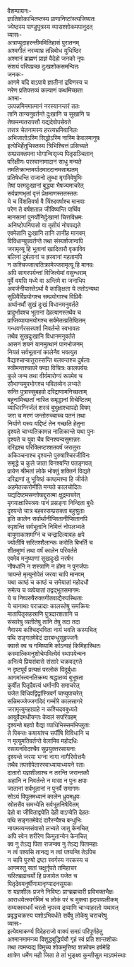 वैशम्पायनः-  
ज्ञातिशोकाभितप्तस्य प्राणानिष्टांस्त्यजिष्यतः  
ज्येष्ठस्य पाण्डुपुत्रस्य व्यासश्शोकमपानुदत्  
व्यासः-   
अत्राप्युदाहरन्तीममितिहासं पुरातनम्  
अश्मगीतं नरव्याघ्र तन्निबोध युधिष्ठिर  
अश्मानं ब्राह्मणं प्राज्ञं वैदेहो जनको नृपः  
संशयं परिपप्रच्छ दुःखशोकसमन्वितः  
जनकः-  
आगमे यदि वाऽपाये ज्ञातीनां द्रविणस्य च  
नरेण प्रतिपत्तव्यं कल्याणं कथमिच्छता  
अश्मा-  
उत्पन्नमिममात्मानं नरस्यानन्तरं ततः  
तानि तान्यनुवर्तन्ते दुःखानि च सुखानि च  
तेषामन्यतरापत्तौ यद्यदेवोपसेवते  
तत्तत्र चेतनामस्य हरत्यभ्रमिवानिलः  
अभिजातोऽस्मि सिद्धोऽस्मि नास्मि केवलमानुषः  
इत्येभिर्हेतुभिस्तस्य त्रिभिश्चित्तं प्रसिच्यते  
सम्प्रसक्तमना भोगान्विसृज्य पितृसञ्चितान्  
परिक्षीणः परस्वानामादानं साधु मन्यते  
तमतिक्रान्तमर्यादमाददानमसाम्प्रतम्  
प्रतिषेधन्ति राजानो लुब्धा मृगमिवेषुभिः  
तेषां परमदुःखानां बुद्ध्या भैषज्यमाचरेत्  
सर्वप्राणभृतां वृत्तं प्रेक्षमाणस्ततस्ततः  
ये च विंशतिवर्षा वै त्रिंश्दवर्षाश्च मानवाः  
परेण ते वर्षशतान्न जीविष्यन्ति पार्थिव  
मानसानां पुनर्योनिर्दुःखानां चित्तविभ्रमः  
अनिष्टोपनिपातो वा तृतीयं नोपपद्यते  
एवमेतानि दुःखानि तानि तानीह मानवम्  
विविधान्युपवर्तन्ते तथा संस्पर्शजान्वपि  
जरामृत्यू हि भूतानां खादितारौ वृकाविव  
बलिनां दुर्बलानां च ह्रस्वानां महतामपि  
न कश्चिज्जात्वतिक्रामेज्जरामृत्यू हि मानवः  
अपि सागरपर्यन्तां विजित्येमां वसुन्धराम्  
पूर्वे वयसि मध्ये वा अन्तिमे वा जनाधिप  
अवर्जनीयास्तेऽर्था वै काङ्क्षिता ये ततोऽन्यथा  
सुप्रियैर्विप्रयोगश्च सम्प्रयोगाश्च विप्रियैः  
अर्थानर्थौ सुखं दुःखं विधानमनुवर्तते  
प्रादुर्भावश्च भूतानां देहत्यागस्तथैव च  
प्राप्तिव्यायामयोगश्च सर्वमेतत्प्रतिष्ठितम्  
गन्धवर्णरसस्पर्शा निवर्तन्ते स्वभावतः  
तथैव सुखदुःखानि विधानमनुवर्तते  
आसनं शयनं यानमुत्थानं पानभोजनम्  
नियतं सर्वभूतानां कालेनैव भवत्युत  
वैद्याश्चाप्यातुरास्सन्ति बलवन्तश्च दुर्बलाः  
स्त्रीमन्तश्चापरे षण्ढा विचित्रः कालपर्ययः  
कुले जन्म तथा वीर्यमारोग्यं रूपमेव च  
सौभाग्यमुपभोगश्च भवितव्येन लभ्यते  
सन्ति पुत्रास्सुबहवो दरिद्राणामनिच्छताम्  
बहूनामिच्छतां नास्ति समृद्धानां विचेष्टितम्  
व्याधिरग्निर्जलं शस्त्रं बुभुक्षाश्चापदो विषम्  
जरा च मरणं जन्तोरुच्चाच्च पतनं तथा  
निर्याणे यस्य यद्दिष्टं तेन गच्छति हेतुना  
दृश्यते चाभ्यतिक्रामन्न नातिक्रान्ते यथा पुनः  
दृश्यते च युवा चैव विनश्यन्वसुमान्नरः  
दरिद्रश्च परिक्लिष्टश्शतवर्षं जरातुराः  
अकिञ्चनाश्च दृश्यन्ते पुरुषाश्चिरजीविनः  
समृद्धे च कुले जाता विनश्यन्ति पतङ्गवत्  
प्रायेण श्रीमतां लोके भोक्तुं शक्तिर्न विद्यते  
दरिद्राणां तु भूयिष्ठं काष्ठमश्मा हि जीर्यते  
अहमेतत्करोमीति मन्यते कालचोदितः  
यद्यदिष्टमसन्तोषाद्दुरात्मा क्षुद्रमाचरेत्  
मृगयाक्षास्स्त्रियः पानं प्रसङ्गा निन्दिता बुधैः  
दृश्यन्ते चात्र बहवस्सम्प्रसक्ता बहुश्रुताः  
इति कालेन सर्वार्थानीप्सितानीप्सितानपि  
स्पृशन्ति सर्वभूतानि निमित्तं नोपलभ्यते  
वायुमाकाशमग्निं च चन्द्रादित्यावहः क्षपे  
ज्योतींषि सरितश्शैलान्कः करोति बिभर्ति च  
शीतमुष्णं तथा वर्षं कालेन परिवर्तते  
एवमेव मनुष्याणां सुखदुःखे नरर्षभ  
नौषधानि न शस्त्राणि न होमा न पुनर्जपाः  
त्रायन्ते मृत्युनोपेतं जरया चापि मानवम्  
यथा काष्ठं च काष्ठं च समेयातां महोदधौ  
समेत्य च व्यपेयातां तद्वद्भूतसमागमः  
ये च निष्परुषैरुक्तगीतवाद्यैरुपस्थिताः  
ये चानाथाः परान्नादाः कालस्तेषु समक्रियः  
मातापितृसहस्राणि पुत्रदारशतानि च  
संसारेषु व्यतीतेषु तानि तेषु तदा तदा  
नैवास्य कश्चिद्भविता नायं भवति कस्यचित्  
पथि सङ्गतमेवेदं दारबन्धुसुहृज्जनैः  
क्वासे क्व च गमिष्यामि कोऽन्वहं किमिहास्थितः  
कस्मात्किमनुशोचेयमित्येवं स्थापयेन्मनः  
अनित्ये प्रियसंवासे संसारे चक्रवद्गते  
न दृष्टपूर्वं प्रत्यक्षं परलोकं विदुर्बुधाः  
आगमांस्त्वनतिक्रम्य श्रद्धातव्यं बुभूषता  
कुर्वीत पितृदैवत्यं धर्मानपि समाचरेत्  
यजेत विधिवद्विद्वांस्त्रिवर्गं चाप्युपाचरेत्  
सन्निमज्जेज्जगदिदं गम्भीरे कालसागरे  
जरामृत्युमहाग्राहे न कश्चिदवबुध्यते  
आयुर्वेदमधीयन्तः केवलं सपरिग्रहम्  
दृश्यन्ते बहवो वैद्या व्याधिभिस्समभिप्लुताः  
ते पिबन्तः कषायांश्च सर्पींषि विविधानि च  
न मृत्युमतिवर्तन्ते वेलामिव महोदधिः  
रसायनविदश्चैव सुप्रयुक्तरसायनाः  
दृश्यन्ते जरया भग्ना नागा नागैरिवोत्तमैः  
तथैव तपसोपेतास्स्वाध्यायाध्ययने रताः  
दातारो यज्ञशीलाश्च न तरन्ति जरान्तकौ  
अहानि न निवर्तन्ते न मासा न पुनः क्षपाः  
जातानां सर्वभूतानां न पुनर्वै समागमः  
सोऽयं विपुलमध्वानं कालेन ध्रुवमध्रुवः  
स्रोतसैव समभ्येति सर्वभूतनिषेवितम्  
देहो वा जीविताद्व्येति देही वाऽप्येति देहतः  
पथि सङ्गतमेवेदं दारैरन्यैश्च बन्धुभिः  
नायमत्यन्तसंवासो लभ्यते जातु केनचित्  
अपि स्वेन शरीरेण किमुतान्येन केनचित्  
क्व नु तेऽद्य पिता राजन्क्व नु तेऽद्य पितामहाः  
न त्वं पश्यसि तानद्य न त्वां पश्यन्ति तेऽपिच  
न चापि पुरुषो द्रष्टा स्वर्गस्य नरकस्य च  
आगमस्तु सतां चक्षुर्नृपते तमिहाचर  
चरितब्रह्मचर्यो हि प्रजायेत यजेत च  
पितृदेवमनुर्षीणामानृण्यादनसूयकः  
स यज्ञशीलः प्रजने निविष्टः प्राग्ब्रह्मचारी प्रविभक्तभैक्षः  
आराधयेत्स्वर्गमिमं च लोकं परं च मुक्त्वा हृदयव्यलीकम्  
सम्यक्स्वधर्मं चरतो नृपस्य द्रव्याणि चाभ्याहरतो यथावत्  
प्रवृद्धचक्रस्य यशोऽभिवर्धते सर्वेषु लोकेषु चराचरेषु  
व्यासः-  
इत्येवमाकर्ण्य विदेहराजो वाक्यं समग्रं परिपूर्णहेतु  
अश्मानमामन्त्र्य विशुद्धबुद्धिर्ययौ गृहं स्वं प्रति शान्तशोकः  
तथा त्वमप्यद्य विमुच्य शोकमुत्तिष्ठ शक्रोपम हर्षमेहि  
क्षात्रेण धर्मेण मही जिता ते तां भुङ्क्ष्व कुन्तीसुत माऽवमंस्थाः   
